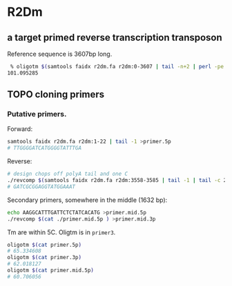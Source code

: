 # R2Dm

## a target primed reverse transcription transposon

Reference sequence is 3607bp long.

```sh
 % oligotm $(samtools faidx r2dm.fa r2dm:0-3607 | tail -n+2 | perl -pe 's/\n//')                                                                                                                 ~/r2dm (master) oog
101.095285
```

## TOPO cloning primers

### Putative primers.

Forward: 

```sh
samtools faidx r2dm.fa r2dm:1-22 | tail -1 >primer.5p
# TTGGGGATCATGGGGTATTTGA
```

Reverse:

```sh
# design chops off polyA tail and one C
./revcomp $(samtools faidx r2dm.fa r2dm:3558-3585 | tail -1 | tail -c 23 | head -c 21) >primer.3p
# GATCGCGGAGGTATGGAAAT
```

Secondary primers, somewhere in the middle (1632 bp):

```sh
echo AAGGCATTTGATTCTCTATCACATG >primer.mid.5p
./revcomp $(cat ./primer.mid.5p ) >primer.mid.3p
```

Tm are within 5C. Oligtm is in `primer3`.

```sh
oligotm $(cat primer.5p)
# 65.334608
oligotm $(cat primer.3p)
# 62.018127
oligotm $(cat primer.mid.5p)
# 60.706056
```
